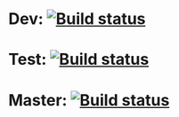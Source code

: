 # Dev: [![Build status](https://build.appcenter.ms/v0.1/apps/26d527bd-5525-417f-bfd6-335c2f05905e/branches/dev/badge)](https://appcenter.ms)
# Test: [![Build status](https://build.appcenter.ms/v0.1/apps/26d527bd-5525-417f-bfd6-335c2f05905e/branches/test/badge)](https://appcenter.ms)
# Master: [![Build status](https://build.appcenter.ms/v0.1/apps/26d527bd-5525-417f-bfd6-335c2f05905e/branches/master/badge)](https://appcenter.ms)
